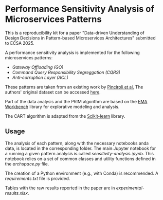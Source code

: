 # Performance Sensitivity Analysis of Microservices Patterns
This is a reproducibility kit for a paper "Data-driven Understanding of Design Decisions
in Pattern-based Microservices Architectures" submitted to ECSA 2025.

A performance sensitivity analysis is implemented for the following microservices patterns:
* *Gateway Offloading (GO)*
* *Command Query Responsibility Segreggation (CQRS)*
* *Anti-corruption Layer (ACL)*

These patterns are taken from an existing work by [Pinciroli et al.](https://cs.gssi.it/catia.trubiani/download/2023-ICSA-DesignPatterns-Performance.pdf) 
The authors' original dataset can be accessed [here](https://zenodo.org/records/7524410).

Part of the data analysis and the PRIM algorithm are based on the [EMA Workbench](https://github.com/quaquel/EMAworkbench) library for explorative modeling and analysis.

The CART algorithm is adapted from the [Scikit-learn](https://scikit-learn.org/stable/modules/tree.html) library.

## Usage
The analysis of each pattern, along with the necessary notebooks anda data, is located in the corresponding folder.
The main Jupyter notebook for a running a given pattern analysis is called *sensitivity-analysis.ipynb*. This notebook relies on a set of common classes and utility functions defined in the *archspace.py* file.

The creation of a Python environment (e.g., with Conda) is recommended. A *requirements.txt* file is provided.

Tables with the raw results reported in the paper are in *experimental-results.xlsx*.
